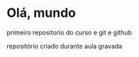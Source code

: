 # Olá, mundo
 primeiro repositorio do curso e git e github

 repositório criado durante aula gravada
